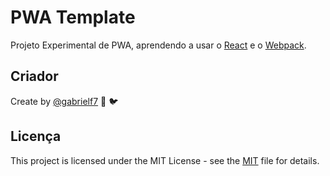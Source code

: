 # PWA Template

Projeto Experimental de PWA, aprendendo a usar o [React](https://pt-br.reactjs.org/) e o [Webpack](https://webpack.js.org/).

## Criador
Create by [@gabrielf7](https://github.com/gabrielf7) :green_heart: :bird:

## Licença

This project is licensed under the MIT License - see the [MIT](https://github.com/gabrielf7/devpwa-form/blob/master/LICENSE) file for details.
